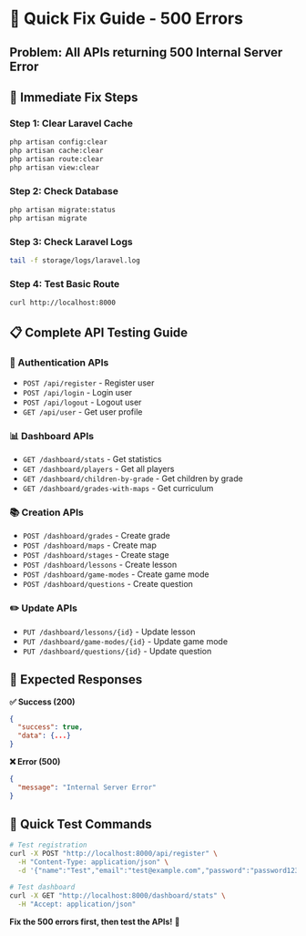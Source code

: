 # 🚨 Quick Fix Guide - 500 Errors

## **Problem**: All APIs returning 500 Internal Server Error

## **🔧 Immediate Fix Steps**

### **Step 1: Clear Laravel Cache**
```bash
php artisan config:clear
php artisan cache:clear
php artisan route:clear
php artisan view:clear
```

### **Step 2: Check Database**
```bash
php artisan migrate:status
php artisan migrate
```

### **Step 3: Check Laravel Logs**
```bash
tail -f storage/logs/laravel.log
```

### **Step 4: Test Basic Route**
```bash
curl http://localhost:8000
```

## **📋 Complete API Testing Guide**

### **🔐 Authentication APIs**
- `POST /api/register` - Register user
- `POST /api/login` - Login user
- `POST /api/logout` - Logout user
- `GET /api/user` - Get user profile

### **📊 Dashboard APIs**
- `GET /dashboard/stats` - Get statistics
- `GET /dashboard/players` - Get all players
- `GET /dashboard/children-by-grade` - Get children by grade
- `GET /dashboard/grades-with-maps` - Get curriculum

### **📚 Creation APIs**
- `POST /dashboard/grades` - Create grade
- `POST /dashboard/maps` - Create map
- `POST /dashboard/stages` - Create stage
- `POST /dashboard/lessons` - Create lesson
- `POST /dashboard/game-modes` - Create game mode
- `POST /dashboard/questions` - Create question

### **✏️ Update APIs**
- `PUT /dashboard/lessons/{id}` - Update lesson
- `PUT /dashboard/game-modes/{id}` - Update game mode
- `PUT /dashboard/questions/{id}` - Update question

## **🎯 Expected Responses**

**✅ Success (200)**
```json
{
  "success": true,
  "data": {...}
}
```

**❌ Error (500)**
```json
{
  "message": "Internal Server Error"
}
```

## **🚀 Quick Test Commands**

```bash
# Test registration
curl -X POST "http://localhost:8000/api/register" \
  -H "Content-Type: application/json" \
  -d '{"name":"Test","email":"test@example.com","password":"password123","password_confirmation":"password123"}'

# Test dashboard
curl -X GET "http://localhost:8000/dashboard/stats" \
  -H "Accept: application/json"
```

**Fix the 500 errors first, then test the APIs!** 🎯 